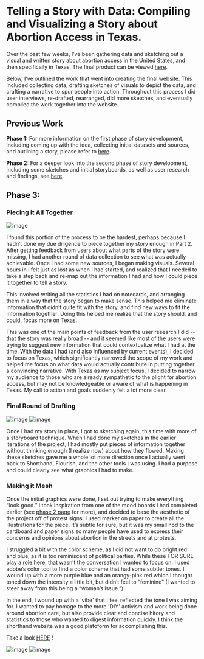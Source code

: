 # Telling a Story with Data: Compiling and Visualizing a Story about Abortion Access in Texas.

Over the past few weeks, I’ve been gathering data and sketching out a visual and written story about abortion access in the United States, and then specifically in Texas. The final product can be viewed [here](https://carnegiemellon.shorthandstories.com/texas-takes-onpersonal-liberties/index.html).

Below, I’ve outlined the work that went into creating the final website. This included collecting data, drafting sketches of visuals to depict the data, and crafting a narrative to spur people into action. Throughout this process I did user interviews, re-drafted, rearranged, did more sketches, and eventually compiled the work together into the website.

## Previous Work

<b>Phase 1:</b>  For more information on the first phase of story development, including coming up with the idea, collecting initial datasets and sources, and outlining a story, please refer to [here](https://ashepper.github.io/shepperson-portfolio/abortionpart1.html).

<b>Phase 2:</b>  For a deeper look into the second phase of story development, including some sketches and initial storyboards, as well as user research and findings, see [here](https://ashepper.github.io/shepperson-portfolio/abortionpart2.html).

## Phase 3: 
### Piecing it All Together
![image](/notecards.JPG)

I found this portion of the process to be the hardest, perhaps because I hadn’t done my due diligence to piece together my story enough in Part 2. After getting feedback from users about what parts of the story were missing, I had another round of data collection to see what was actually achievable. Once I had some new sources, I began making visuals. Several hours in I felt just as lost as when I had started, and realized that I needed to take a step back and re-map out the information I had and how I could piece it together to tell a story.

This involved writing all the statistics I had on notecards, and arranging them in a way that the story began to make sense. This helped me eliminate information that didn’t quite fit with the story, and find new ways to fit the information together. Doing this helped me realize that the story should, and could, focus more on Texas. 

This was one of the main points of feedback from the user research I did -- that the story was really broad -- and it seemed like most of the users were trying to suggest new information that could contextualize what I had at the time. With the data I had (and also influenced by current events), I decided to focus on Texas, which significantly narrowed the scope of my work and helped me focus on what data would actually contribute in putting together a convincing narrative. With Texas as my subject focus, I decided to narrow my audience to those who are already sympathetic to the plight for abortion access, but may not be knowledgeable or aware of what is happening in Texas.  My call to action and goals suddenly felt a lot more clear.

### Final Round of Drafting
![image](/sketch1.JPG)
![image](/sketch2.JPG)

Once I had my story in place, I got to sketching again, this time with more of a storyboard technique. When I had done my sketches in the earlier iterations of the project, I had mostly put pieces of information together without thinking enough (I realize now) about how they flowed. Making these sketches gave me a whole lot more direction once I actually went back to Shorthand, Flourish, and the other tools I was using. I had a purpose and could clearly see what graphics I had to make.

### Making it Mesh
Once the initial graphics were done, I set out trying to make everything “look good.” I took inspiration from one of the mood boards I had completed earlier (see [phase 2 page](https://ashepper.github.io/shepperson-portfolio/abortionpart2.html) for more), and decided to base the aesthetic of the project off of protest signs. I used marker on paper to create all the illustrations for the piece. It’s subtle for sure, but it was my small nod to the cardboard and paper signs so many people have used to express their concerns and opinions about abortion in the streets and at protests.

I struggled a bit with the color scheme, as I did not want to do bright red and blue, as it is too reminiscent of political parties. While these FOR SURE play a role here, that wasn’t the conversation I wanted to focus on. I used adobe’s color tool to find a color scheme that had some subtler tones. I wound up with a more purple blue and an orangy-pink red which I thought toned down the intensity a little bit, but didn’t feel to “feminine” (I wanted to steer away from this being a “woman’s issue.”)

In the end, I wound up with a 'vibe' that I feel reflected the tone I was aiming for. I wanted to pay homage to the more 'DIY' activism and work being done around abortion care, but also provide clear and concise hitory and statistics to those who wanted to digest information quickly. I think the shorthand website was a good platoform for accomplishing this. 

Take a look [HERE](https://carnegiemellon.shorthandstories.com/texas-takes-onpersonal-liberties/index.html) !

![image](/hands.png)
![image](/texas.png)

